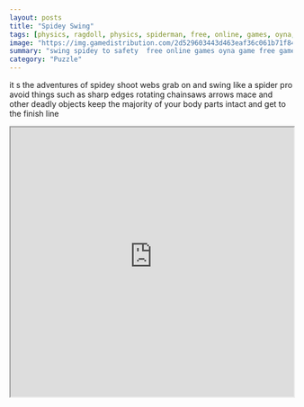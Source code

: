 ```yaml
---
layout: posts
title: "Spidey Swing"
tags: [physics, ragdoll, physics, spiderman, free, online, games, oyna, game, free, games, play, play, games]
image: "https://img.gamedistribution.com/2d529603443d463eaf36c061b71f84ff.jpg"
summary: "swing spidey to safety  free online games oyna game free games play play games"
category: "Puzzle"
---
```


it s the adventures of spidey shoot webs grab on and swing like a spider pro avoid things such as sharp edges rotating chainsaws arrows mace and other deadly objects keep the majority of your body parts intact and get to the finish line

<iframe width="100%" height="480px;" src="https://html5.gamedistribution.com/2d529603443d463eaf36c061b71f84ff/"></iframe>
